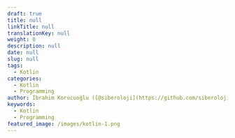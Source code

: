 ```yaml
---
draft: true
title: null
linkTitle: null
translationKey: null
weight: 0
description: null
date: null
slug: null
tags:
  - Kotlin
categories:
  - Kotlin
  - Programming
author: İbrahim Korucuoğlu ([@siberoloji](https://github.com/siberoloji))
keywords:
  - Kotlin
  - Programming
featured_image: /images/kotlin-1.png
---
```

